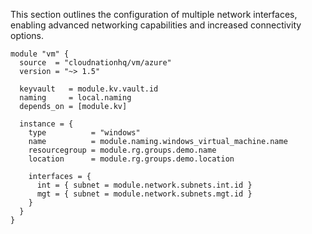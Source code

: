 This section outlines the configuration of multiple network interfaces, enabling advanced networking capabilities and increased connectivity options.

```hcl
module "vm" {
  source  = "cloudnationhq/vm/azure"
  version = "~> 1.5"

  keyvault   = module.kv.vault.id
  naming     = local.naming
  depends_on = [module.kv]

  instance = {
    type          = "windows"
    name          = module.naming.windows_virtual_machine.name
    resourcegroup = module.rg.groups.demo.name
    location      = module.rg.groups.demo.location

    interfaces = {
      int = { subnet = module.network.subnets.int.id }
      mgt = { subnet = module.network.subnets.mgt.id }
    }
  }
}
```
